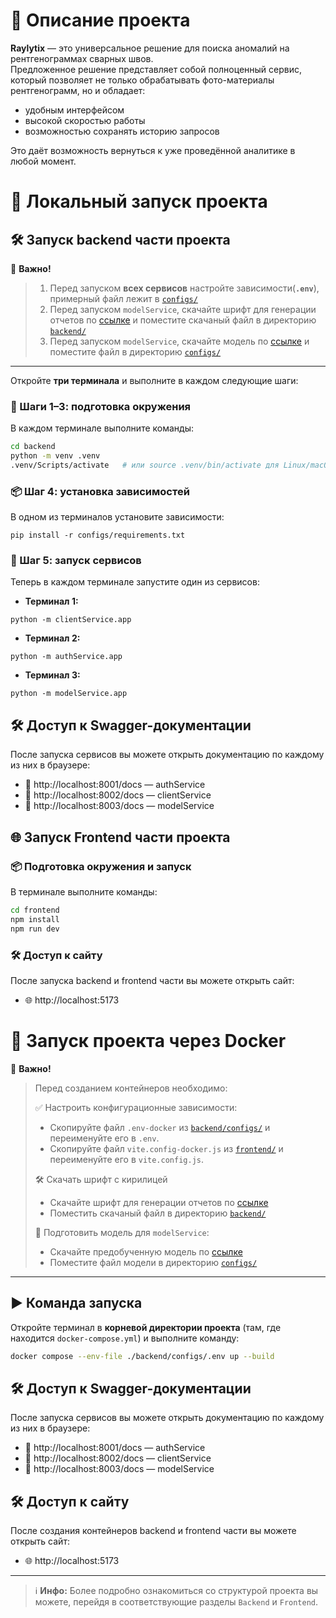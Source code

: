 # 📌 **Описание проекта**  

**Raylytix** — это универсальное решение для поиска аномалий на рентгенограммах сварных швов.  
Предложенное решение представляет собой полноценный сервис, который позволяет не только обрабатывать фото-материалы рентгенограмм, но и обладает:
- удобным интерфейсом  
- высокой скоростью работы  
- возможностью сохранять историю запросов  
 
Это даёт возможность вернуться к уже проведённой аналитике в любой момент.

# 🚀 Локальный запуск проекта

## 🛠️ Запуск backend части проекта

📌 **Важно!** 
> 1. Перед запуском **всех сервисов** настройте зависимости(**`.env`**), примерный файл лежит в [`configs/`](https://github.com/Serfetto/techsquad/tree/main/backend/configs)
> 2. Перед запуском `modelService`, скачайте шрифт для генерации отчетов по [ссылке](https://drive.google.com/file/d/1xxvl2KyPHcil1-I7lEK1CkPAm5APblP-/view?usp=sharing) и поместите скачаный файл в директорию [`backend/`](https://github.com/Serfetto/techsquad/tree/main/backend)
> 3. Перед запуском `modelService`, скачайте модель по [ссылке](https://drive.google.com/file/d/11U-cLcmR2DF46vkRFJIyawPILVHBWRwD/view?usp=sharing) и поместите файл в директорию [`configs/`](https://github.com/Serfetto/techsquad/tree/main/backend/configs)

---

Откройте **три терминала** и выполните в каждом следующие шаги:

### 🔄 Шаги 1–3: подготовка окружения

В каждом терминале выполните команды:

```bash
cd backend
python -m venv .venv
.venv/Scripts/activate   # или source .venv/bin/activate для Linux/macOS
```
### 📦 Шаг 4: установка зависимостей

В одном из терминалов установите зависимости:

```
pip install -r configs/requirements.txt
```

### 🚀 Шаг 5: запуск сервисов

Теперь в каждом терминале запустите один из сервисов:

- **Терминал 1:** 
```
python -m clientService.app
```
- **Терминал 2:** 
```
python -m authService.app
```
- **Терминал 3:**
```
python -m modelService.app
```
## 🛠️ Доступ к Swagger-документации
После запуска сервисов вы можете открыть документацию по каждому из них в браузере:

- 🔐 http://localhost:8001/docs — authService
- 👥 http://localhost:8002/docs — clientService
- 🤖 http://localhost:8003/docs — modelService

## 🌐 Запуск Frontend части проекта

### 📦 Подготовка окружения и запуск
В терминале выполните команды:

```bash
cd frontend
npm install
npm run dev
```
### 🛠️ Доступ к сайту
После запуска backend и frontend части вы можете открыть сайт:
- 🌐 http://localhost:5173

# 🚀 Запуск проекта через Docker

📌 **Важно!**  
> Перед созданием контейнеров необходимо:
>
> ✅ Настроить конфигурационные зависимости:
> - Скопируйте файл `.env-docker` из [`backend/configs/`](https://github.com/Serfetto/techsquad/tree/main/backend/configs) и переименуйте его в `.env`.
> - Скопируйте файл `vite.config-docker.js` из [`frontend/`](https://github.com/Serfetto/techsquad/tree/main/frontend/) и переименуйте его в `vite.config.js`.
>
> 🛠️ Скачать шрифт с кирилицей
> - Скачайте шрифт для генерации отчетов по [ссылке](https://drive.google.com/file/d/1xxvl2KyPHcil1-I7lEK1CkPAm5APblP-/view?usp=sharing)
> - Поместить скачаный файл в директорию [`backend/`](https://github.com/Serfetto/techsquad/tree/main/backend)
> 
> 🤖 Подготовить модель для `modelService`:
> - Скачайте предобученную модель по [ссылке](https://drive.google.com/file/d/11U-cLcmR2DF46vkRFJIyawPILVHBWRwD/view?usp=sharing)
> - Поместите файл модели в директорию [`configs/`](https://github.com/Serfetto/techsquad/tree/main/backend/configs)

---

## ▶️ Команда запуска

Откройте терминал в **корневой директории проекта** (там, где находится `docker-compose.yml`) и выполните команду:

```bash
docker compose --env-file ./backend/configs/.env up --build
```

## 🛠️ Доступ к Swagger-документации
После запуска сервисов вы можете открыть документацию по каждому из них в браузере:

- 🔐 http://localhost:8001/docs — authService
- 👥 http://localhost:8002/docs — clientService
- 🤖 http://localhost:8003/docs — modelService

## 🛠️ Доступ к сайту
После создания контейнеров backend и frontend части вы можете открыть сайт:
- 🌐 http://localhost:5173

---

> ℹ️ **Инфо:** Более подробно ознакомиться со структурой проекта вы можете, перейдя в соответствующие разделы `Backend` и `Frontend`.
